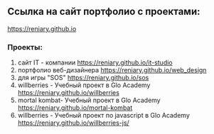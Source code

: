 ## Ссылка на сайт портфолио с проектами:
https://reniary.github.io

### Проекты:

1. сайт IT - компании
https://reniary.github.io/it-studio
2. портфолио веб-дизайнера
https://reniary.github.io/web_design
3. для игры "SOS"
https://reniary.github.io/sos
4. willberries - Учебный проект в Glo Academy
https://reniary.github.io/willberries
5. mortal kombat- Учебный проект в Glo Academy
https://reniary.github.io/mortal-kombat
6. willberries - Учебный проект по javascript в Glo Academy
https://reniary.github.io/willberries-js/
